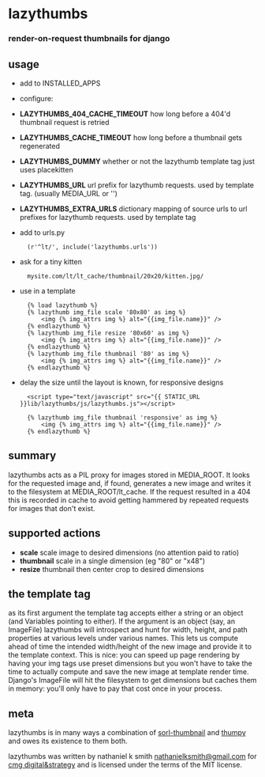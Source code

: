 # lazythumbs

### render-on-request thumbnails for django

## usage

* add to INSTALLED\_APPS
* configure:
 * **LAZYTHUMBS\_404\_CACHE\_TIMEOUT** how long before a 404'd thumbnail request is retried
 * **LAZYTHUMBS\_CACHE\_TIMEOUT** how long before a thumbnail gets regenerated
 * **LAZYTHUMBS\_DUMMY** whether or not the lazythumb template tag just uses placekitten
 * **LAZYTHUMBS\_URL** url prefix for lazythumb requests. used by template tag. (usually MEDIA\_URL or '')
 * **LAZYTHUMBS\_EXTRA_URLS** dictionary mapping of source urls to url prefixes for lazythumb requests. used by template tag

* add to urls.py

        (r'^lt/', include('lazythumbs.urls'))

* ask for a tiny kitten

        mysite.com/lt/lt_cache/thumbnail/20x20/kitten.jpg/

* use in a template

        {% load lazythumb %}
        {% lazythumb img_file scale '80x80' as img %}
            <img {% img_attrs img %} alt="{{img_file.name}}" />
        {% endlazythumb %}
        {% lazythumb img_file resize '80x60' as img %}
            <img {% img_attrs img %} alt="{{img_file.name}}" />
        {% endlazythumb %}
        {% lazythumb img_file thumbnail '80' as img %}
            <img {% img_attrs img %} alt="{{img_file.name}}" />
        {% endlazythumb %}

* delay the size until the layout is known, for responsive designs

        <script type="text/javascript" src="{{ STATIC_URL }}lib/lazythumbs/js/lazythumbs.js"></script>

        {% lazythumb img_file thumbnail 'responsive' as img %}
            <img {% img_attrs img %} alt="{{img_file.name}}" />
        {% endlazythumb %}

## summary

lazythumbs acts as a PIL proxy for images stored in
MEDIA\_ROOT. It looks for the requested image and, if found,
generates a new image and writes it to the filesystem at MEDIA\_ROOT/lt\_cache.
If the request resulted in a 404 this is recorded in cache to avoid getting
hammered by repeated requests for images that don't exist.


## supported actions

* **scale** scale image to desired dimensions (no attention paid to ratio)
* **thumbnail** scale in a single dimension (eg "80" or "x48")
* **resize** thumbnail then center crop to desired dimensions

## the template tag

as its first argument the template tag accepts either a string or an object
(and Variables pointing to either). If the argument is an object (say, an
ImageFile) lazythumbs will introspect and hunt for width, height, and path
properties at various levels under various names. This lets us compute ahead of
time the intended width/height of the new image and provide it to the template
context. This is nice: you can speed up page rendering by having your img tags
use preset dimensions but you won't have to take the time to actually compute
and save the new image at template render time. Django's ImageFile will hit the
filesystem to get dimensions but caches them in memory: you'll only have to pay
that cost once in your process.

## meta

lazythumbs is in many ways a combination of [sorl-thumbnail](https://github.com/sorl/sorl-thumbnail)
and [thumpy](http://bits.btubbs.com/thumpy) and owes its existence to them both.

lazythumbs was written by nathaniel k smith <nathanielksmith@gmail.com> for
[cmg digital&strategy](http://cmgdigital.com/) and is licensed under the terms of the
MIT license.

